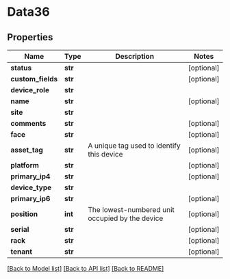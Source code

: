 # Data36

## Properties
Name | Type | Description | Notes
------------ | ------------- | ------------- | -------------
**status** | **str** |  | [optional] 
**custom_fields** | **str** |  | [optional] 
**device_role** | **str** |  | 
**name** | **str** |  | [optional] 
**site** | **str** |  | 
**comments** | **str** |  | [optional] 
**face** | **str** |  | [optional] 
**asset_tag** | **str** | A unique tag used to identify this device | [optional] 
**platform** | **str** |  | [optional] 
**primary_ip4** | **str** |  | [optional] 
**device_type** | **str** |  | 
**primary_ip6** | **str** |  | [optional] 
**position** | **int** | The lowest-numbered unit occupied by the device | [optional] 
**serial** | **str** |  | [optional] 
**rack** | **str** |  | [optional] 
**tenant** | **str** |  | [optional] 

[[Back to Model list]](../README.md#documentation-for-models) [[Back to API list]](../README.md#documentation-for-api-endpoints) [[Back to README]](../README.md)


